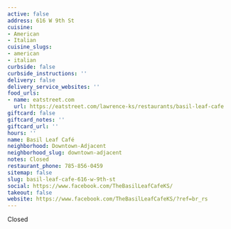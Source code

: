 ```yaml
---
active: false
address: 616 W 9th St
cuisine:
- American
- Italian
cuisine_slugs:
- american
- italian
curbside: false
curbside_instructions: ''
delivery: false
delivery_service_websites: ''
food_urls:
- name: eatstreet.com
  url: https://eatstreet.com/lawrence-ks/restaurants/basil-leaf-cafe
giftcard: false
giftcard_notes: ''
giftcard_url: ''
hours: ''
name: Basil Leaf Café
neighborhood: Downtown-Adjacent
neighborhood_slug: downtown-adjacent
notes: Closed
restaurant_phone: 785-856-0459
sitemap: false
slug: basil-leaf-cafe-616-w-9th-st
social: https://www.facebook.com/TheBasilLeafCafeKS/
takeout: false
website: https://www.facebook.com/TheBasilLeafCafeKS/?ref=br_rs
---
```


Closed